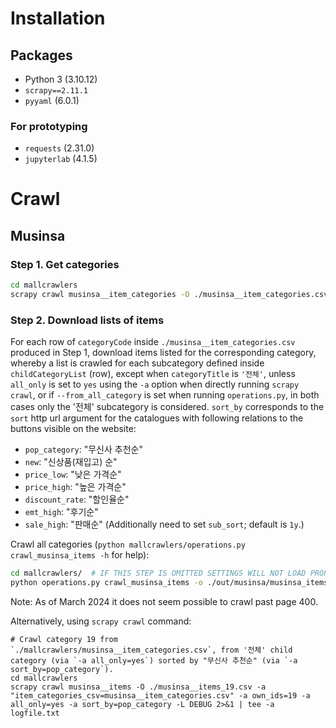 # Installation
## Packages
- Python 3 (3.10.12)
- `scrapy==2.11.1`
- `pyyaml` (6.0.1)

### For prototyping
- `requests` (2.31.0)
- `jupyterlab` (4.1.5)

# Crawl
## Musinsa
### Step 1. Get categories
```sh
cd mallcrawlers
scrapy crawl musinsa__item_categories -O ./musinsa__item_categories.csv
```

### Step 2. Download lists of items
For each row of `categoryCode` inside `./musinsa__item_categories.csv` produced in Step 1, download items listed for the corresponding category, whereby a list is crawled for each subcategory defined inside `childCategoryList` (row), except when `categoryTitle` is `'전체'`, unless `all_only` is set to `yes` using the `-a` option when directly running `scrapy crawl`, or if `--from_all_category` is set when running `operations.py`, in both cases only the '전체' subcategory is considered.
`sort_by` corresponds to the `sort` http url argument for the catalogues with following relations to the buttons visible on the website:
- `pop_category`: "무신사 추천순"
- `new`: "신상품(재입고) 순"
- `price_low`: "낮은 가격순"
- `price_high`: "높은 가격순"
- `discount_rate`: "할인율순"
- `emt_high`: "후기순"
- `sale_high`: "판매순" (Additionally need to set `sub_sort`; default is `1y`.)

Crawl all categories (`python mallcrawlers/operations.py crawl_musinsa_items -h` for help):
```sh
cd mallcrawlers/  # IF THIS STEP IS OMITTED SETTINGS WILL NOT LOAD PROPERLY
python operations.py crawl_musinsa_items -o ./out/musinsa/musinsa_items/ -i ./musinsa__item_categories.csv --sort_by pop_category 2>&1 | tee -a logs/musinsa_items.txt
```
Note: As of March 2024 it does not seem possible to crawl past page 400.
 
Alternatively, using `scrapy crawl` command:
```su
# Crawl category 19 from `./mallcrawlers/musinsa__item_categories.csv`, from '전체' child category (via `-a all_only=yes`) sorted by "무신사 추천순" (via `-a sort_by=pop_category`).
cd mallcrawlers
scrapy crawl musinsa__items -O ./musinsa__items_19.csv -a "item_categories_csv=musinsa__item_categories.csv" -a own_ids=19 -a all_only=yes -a sort_by=pop_category -L DEBUG 2>&1 | tee -a logfile.txt
```
